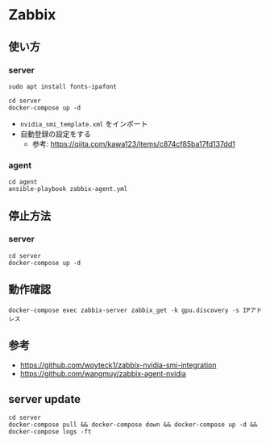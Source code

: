 # Zabbix

## 使い方

### server

    sudo apt install fonts-ipafont

    cd server
    docker-compose up -d

- `nvidia_smi_template.xml` をインポート
- 自動登録の設定をする
    - 参考: https://qiita.com/kawa123/items/c874cf85ba17fd137dd1

### agent

    cd agent
    ansible-playbook zabbix-agent.yml

## 停止方法

### server

    cd server
    docker-compose up -d

## 動作確認

    docker-compose exec zabbix-server zabbix_get -k gpu.discovery -s IPアドレス

## 参考

- https://github.com/woyteck1/zabbix-nvidia-smi-integration
- https://github.com/wangmuy/zabbix-agent-nvidia

## server update

    cd server
    docker-compose pull && docker-compose down && docker-compose up -d && docker-compose logs -ft

